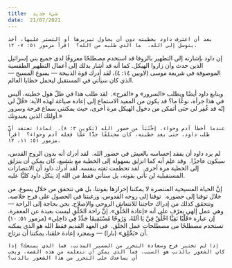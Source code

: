 ```yaml
---
title:  شيء جديد
date:  21/07/2021
---
```


`بعد أن اعترف داود بخطيته دون أن يحاول تبريرها أو التستر عليها، أخذ يتوسل إلى الله.  ما الذي طلبه من الله؟  اقرأ مزمور ٥١: ٧- ١٢.`

إن داود بإشارته إلى التطهير بالزوفا قد استخدم مصطلحًا معروفًا لدى جميع بني إسرائيل الذين حدث وأن زاروا الهيكل. كما أنه قد أشار بذلك إلى أعمال التطهير الطقسية الموصوفة في شريعة موسى (لاويين ١٤: ٤)، لقد أدرك قوة الذبيحة — يسوع المسيح — الذي كان سيأتي في المستقبل ليحمل خطايا العالم.

ويتابع داود أيضًا ويطلب «السرور» و «الفرح».  لقد طلب هذا في ظلّ هول خطيته، أليس في هذا جرأة، نوعًا ما؟ قد يكون من المفيد الاستماع إلى إعادة صياغة لهذه الآية: «قُلْ لي إنّه قد غُفِر لي حتى أتمكن من دخول الهيكل مرة أخرى، حيث يمكنني سماع فرحة وسرور أولئك الذين يعبدونك.»

`عندما أخطأ آدم وحواء، اِخْتَبَآ من حضور الله (تكوين ٣: ٨).  لماذا تعتقد أنَّ طلب داود، حتى بعد خطيته، كان مختلفًا جدًّا عمّا فعله آدم وحواء؟  اقرأ مزمور ٥١: ١١، ١٢.`

لم يرد داود أن يفقد إحساسه بالعيش في حضور الله.  لقد أدرك أنه بدون الروح القدس، سيكون عاجزًا.  وقد علِم أنه كما انزلق بسهولة إلى الخطية مع بثشبع، كان يمكن أن ينزلق إلى الخطية مرة أخرى.  لقد تحطمت ثقته بنفسه. لقد أدرك داود أن الانتصارات المستقبلية لن تأتي بقوته، بل ستأتي فقط من الله إذ يتكل داود كليًّا عليه.

إنَّ الحياة المسيحية المنتصرة لا يمكننا إحرازها بقوتنا. بل هي تتحقق من خلال يسوع. من خلال توقنا إلى حضوره.  توقنا إلى روحه القدوس، ورغبتنا في الحصول على فرح خلاصه. وتتحقق كذلك من إدراك حاجتنا للانتعاش الروحي والإصلاح. نحن بحاجة إلى الراحة — وهي عمل إلهي يعرّف على أنه «إعادة الخَلْق». إنَّ راحة الخَلْقِ ليست بعيدة عن المغفرة. إن عبارة «قَلْبًا نَقِيًّا اخْلُقْ فِيَّ يَا اَللهُ، وَرُوحًا مُسْتَقِيمًا جَدِّدْ فِي دَاخِلِي» (مزمور ٥١: ١٠) تستخدم مصطلحًا من مصطلحات عمل الخلق.  في العهد القديم فقط الله هو الذي يمكنه أن «يَخْلِق» (بارا) — وبمجرد إعادة خلقنا، يمكننا أن نرتاح.

`إذا لم تختبر فرح وسعادة التحرر من الضمير المذنب، فما الذي يمنعك؟ إذا كان الشعور بالذنب هو السبب، فما الذي يمكن أن تتعلمه من هذه القصة، ويجب أن يساعدك على التحرر من هذا الشعور بالذنب؟`
